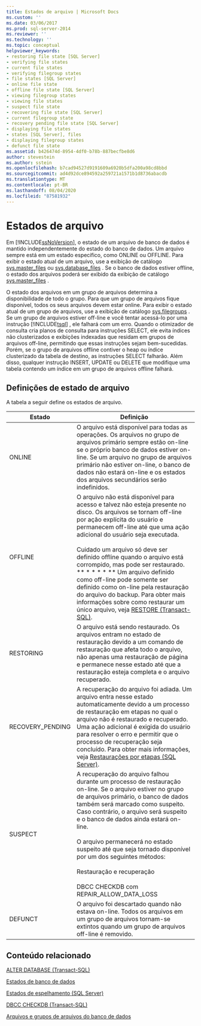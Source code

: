 ```yaml
---
title: Estados de arquivo | Microsoft Docs
ms.custom: ''
ms.date: 03/06/2017
ms.prod: sql-server-2014
ms.reviewer: ''
ms.technology: ''
ms.topic: conceptual
helpviewer_keywords:
- restoring file state [SQL Server]
- verifying file states
- current file states
- verifying filegroup states
- file states [SQL Server]
- online file state
- offline file state [SQL Server]
- viewing filegroup states
- viewing file states
- suspect file state
- recovering file state [SQL Server]
- current filegroup state
- recovery pending file state [SQL Server]
- displaying file states
- states [SQL Server], files
- displaying filegroup states
- defunct file state
ms.assetid: b426474d-8954-4df0-b78b-887becfbe8d6
author: stevestein
ms.author: sstein
ms.openlocfilehash: b7cad94527d9191609a6920b5dfa200a98cd8bbd
ms.sourcegitcommit: ad4d92dce894592a259721a1571b1d8736abacdb
ms.translationtype: MT
ms.contentlocale: pt-BR
ms.lasthandoff: 08/04/2020
ms.locfileid: "87581932"
---
```

# <a name="file-states"></a>Estados de arquivo
  Em [!INCLUDE[ssNoVersion](../../includes/ssnoversion-md.md)], o estado de um arquivo de banco de dados é mantido independentemente do estado do banco de dados. Um arquivo sempre está em um estado específico, como ONLINE ou OFFLINE. Para exibir o estado atual de um arquivo, use a exibição de catálogo [sys.master_files](/sql/relational-databases/system-catalog-views/sys-master-files-transact-sql) ou [sys.database_files](/sql/relational-databases/system-catalog-views/sys-database-files-transact-sql) . Se o banco de dados estiver offline, o estado dos arquivos poderá ser exibido da exibição de catálogo [sys.master_files](/sql/relational-databases/system-catalog-views/sys-master-files-transact-sql) .  
  
 O estado dos arquivos em um grupo de arquivos determina a disponibilidade de todo o grupo. Para que um grupo de arquivos fique disponível, todos os seus arquivos devem estar online. Para exibir o estado atual de um grupo de arquivos, use a exibição de catálogo [sys.filegroups](/sql/relational-databases/system-catalog-views/sys-filegroups-transact-sql) . Se um grupo de arquivos estiver off-line e você tentar acessá-lo por uma instrução [!INCLUDE[tsql](../../includes/tsql-md.md)] , ele falhará com um erro. Quando o otimizador de consulta cria planos de consulta para instruções SELECT, ele evita índices não clusterizados e exibições indexadas que residam em grupos de arquivos off-line, permitindo que essas instruções sejam bem-sucedidas. Porém, se o grupo de arquivos offline contiver o heap ou índice clusterizado da tabela de destino, as instruções SELECT falharão. Além disso, qualquer instrução INSERT, UPDATE ou DELETE que modifique uma tabela contendo um índice em um grupo de arquivos offline falhará.  
  
## <a name="file-state-definitions"></a>Definições de estado de arquivo  
 A tabela a seguir define os estados de arquivo.  
  
|Estado|Definição|  
|-----------|----------------|  
|ONLINE|O arquivo está disponível para todas as operações. Os arquivos no grupo de arquivos primário sempre estão on-line se o próprio banco de dados estiver on-line. Se um arquivo no grupo de arquivos primário não estiver on-line, o banco de dados não estará on-line e os estados dos arquivos secundários serão indefinidos.|  
|OFFLINE|O arquivo não está disponível para acesso e talvez não esteja presente no disco. Os arquivos se tornam off-line por ação explícita do usuário e permanecem off-line até que uma ação adicional do usuário seja executada.<br /><br /> Cuidado um arquivo só deve ser definido offline quando o arquivo está corrompido, mas pode ser restaurado. ** \* \* \* \* ** Um arquivo definido como off-line pode somente ser definido como on-line pela restauração do arquivo do backup. Para obter mais informações sobre como restaurar um único arquivo, veja [RESTORE &#40;Transact-SQL&#41;](/sql/t-sql/statements/restore-statements-transact-sql).|  
|RESTORING|O arquivo está sendo restaurado. Os arquivos entram no estado de restauração devido a um comando de restauração que afeta todo o arquivo, não apenas uma restauração de página e permanece nesse estado até que a restauração esteja completa e o arquivo recuperado.|  
|RECOVERY_PENDING|A recuperação do arquivo foi adiada. Um arquivo entra nesse estado automaticamente devido a um processo de restauração em etapas no qual o arquivo não é restaurado e recuperado. Uma ação adicional é exigida do usuário para resolver o erro e permitir que o processo de recuperação seja concluído. Para obter mais informações, veja [Restaurações por etapas &#40;SQL Server&#41;](../backup-restore/piecemeal-restores-sql-server.md).|  
|SUSPECT|A recuperação do arquivo falhou durante um processo de restauração on-line. Se o arquivo estiver no grupo de arquivos primário, o banco de dados também será marcado como suspeito. Caso contrário, o arquivo será suspeito e o banco de dados ainda estará on-line.<br /><br /> O arquivo permanecerá no estado suspeito até que seja tornado disponível por um dos seguintes métodos:<br /><br /> Restauração e recuperação<br /><br /> DBCC CHECKDB com REPAIR_ALLOW_DATA_LOSS|  
|DEFUNCT|O arquivo foi descartado quando não estava on-line. Todos os arquivos em um grupo de arquivos tornam-se extintos quando um grupo de arquivos off-line é removido.|  
  
## <a name="related-content"></a>Conteúdo relacionado  
 [ALTER DATABASE &#40;Transact-SQL&#41;](/sql/t-sql/statements/alter-database-transact-sql)  
  
 [Estados de banco de dados](database-states.md)  
  
 [Estados de espelhamento &#40;SQL Server&#41;](../../database-engine/database-mirroring/mirroring-states-sql-server.md)  
  
 [DBCC CHECKDB &#40;Transact-SQL&#41;](/sql/t-sql/database-console-commands/dbcc-checkdb-transact-sql)  
  
 [Arquivos e grupos de arquivos do banco de dados](database-files-and-filegroups.md)  
  
  
